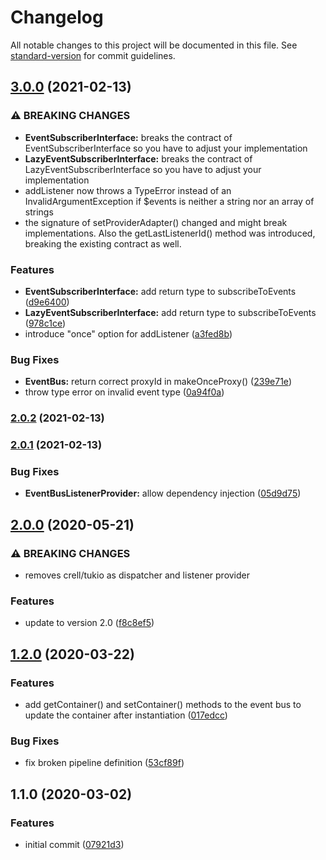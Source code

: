# Changelog

All notable changes to this project will be documented in this file. See [standard-version](https://github.com/conventional-changelog/standard-version) for commit guidelines.

## [3.0.0](https://github.com/Neunerlei/event-bus-php/compare/v2.0.2...v3.0.0) (2021-02-13)


### ⚠ BREAKING CHANGES

* **EventSubscriberInterface:** breaks the contract of EventSubscriberInterface so
you have to adjust your implementation
* **LazyEventSubscriberInterface:** breaks the contract of LazyEventSubscriberInterface so
you have to adjust your implementation
* addListener now throws a TypeError instead of an
InvalidArgumentException if $events is neither a string nor an array of
strings
* the signature of setProviderAdapter() changed and might
break implementations. Also the getLastListenerId() method was introduced, breaking the existing contract as well.

### Features

* **EventSubscriberInterface:** add return type to subscribeToEvents ([d9e6400](https://github.com/Neunerlei/event-bus-php/commit/d9e6400cc80623b594b11a8f77890ac04356238d))
* **LazyEventSubscriberInterface:** add return type to subscribeToEvents ([978c1ce](https://github.com/Neunerlei/event-bus-php/commit/978c1cea27d374877776ed07e9cfc2446a77b456))
* introduce "once" option for addListener ([a3fed8b](https://github.com/Neunerlei/event-bus-php/commit/a3fed8bc689239bbb5e72edeea08677fc9449f11))


### Bug Fixes

* **EventBus:** return correct proxyId in makeOnceProxy() ([239e71e](https://github.com/Neunerlei/event-bus-php/commit/239e71ec40bd2c5f0014f752b9d3ffda41b57781))
* throw type error on invalid event type ([0a94f0a](https://github.com/Neunerlei/event-bus-php/commit/0a94f0a99fce23f4b74641874add29355b376bd1))

### [2.0.2](https://github.com/Neunerlei/event-bus-php/compare/v2.0.1...v2.0.2) (2021-02-13)

### [2.0.1](https://github.com/Neunerlei/event-bus-php/compare/v2.0.0...v2.0.1) (2021-02-13)


### Bug Fixes

* **EventBusListenerProvider:** allow dependency injection ([05d9d75](https://github.com/Neunerlei/event-bus-php/commit/05d9d75a25d1dd341cf61a5c812f33b885189597))

## [2.0.0](https://github.com/Neunerlei/event-bus-php/compare/v1.2.0...v2.0.0) (2020-05-21)


### ⚠ BREAKING CHANGES

* removes crell/tukio as dispatcher and listener provider

### Features

* update to version 2.0 ([f8c8ef5](https://github.com/Neunerlei/event-bus-php/commit/f8c8ef51db269c2f9546069574a24356930175e8))

## [1.2.0](https://github.com/Neunerlei/event-bus-php/compare/v1.1.0...v1.2.0) (2020-03-22)


### Features

* add getContainer() and setContainer() methods to the event bus to update the container after instantiation ([017edcc](https://github.com/Neunerlei/event-bus-php/commit/017edcc7663bc472b91686afd3c5006079f57430))


### Bug Fixes

* fix broken pipeline definition ([53cf89f](https://github.com/Neunerlei/event-bus-php/commit/53cf89f1891fee8742f120d91753582ae785fbc2))

## 1.1.0 (2020-03-02)


### Features

* initial commit ([07921d3](https://github.com/Neunerlei/event-bus-php/commit/07921d34c62af1089fd0cc77219caad38813f9fc))
